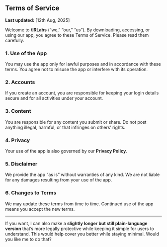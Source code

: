 ## Terms of Service

**Last updated:** \[12th Aug, 2025]

Welcome to **\IRLabs** (“we,” “our,” “us”). By downloading, accessing, or using our app, you agree to these Terms of Service. Please read them carefully.

### 1. Use of the App

You may use the app only for lawful purposes and in accordance with these terms. You agree not to misuse the app or interfere with its operation.

### 2. Accounts

If you create an account, you are responsible for keeping your login details secure and for all activities under your account.

### 3. Content

You are responsible for any content you submit or share. Do not post anything illegal, harmful, or that infringes on others’ rights.

### 4. Privacy

Your use of the app is also governed by our **Privacy Policy**.

### 5. Disclaimer

We provide the app “as is” without warranties of any kind. We are not liable for any damages resulting from your use of the app.

### 6. Changes to Terms

We may update these terms from time to time. Continued use of the app means you accept the new terms.

---

If you want, I can also make a **slightly longer but still plain-language version** that’s more legally protective while keeping it simple for users to understand. This would help cover you better while staying minimal. Would you like me to do that?
